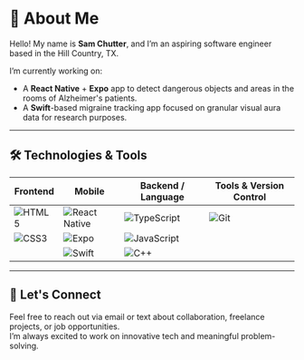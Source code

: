 # 👋 About Me

Hello! My name is **Sam Chutter**, and I’m an aspiring software engineer based in the Hill Country, TX.

I’m currently working on:

- A **React Native** + **Expo** app to detect dangerous objects and areas in the rooms of Alzheimer's patients.
- A **Swift**-based migraine tracking app focused on granular visual aura data for research purposes.

---

## 🛠️ Technologies & Tools

| Frontend        | Mobile         | Backend / Language | Tools & Version Control |
|-----------------|----------------|---------------------|--------------------------|
| ![HTML5](https://img.shields.io/badge/HTML5-E34F26?style=flat&logo=html5&logoColor=white)  | ![React Native](https://img.shields.io/badge/React_Native-20232A?style=flat&logo=react&logoColor=61DAFB) | ![TypeScript](https://img.shields.io/badge/TypeScript-007ACC?style=flat&logo=typescript&logoColor=white) | ![Git](https://img.shields.io/badge/Git-F05032?style=flat&logo=git&logoColor=white) |
| ![CSS3](https://img.shields.io/badge/CSS3-1572B6?style=flat&logo=css3&logoColor=white)      | ![Expo](https://img.shields.io/badge/Expo-000000?style=flat&logo=expo&logoColor=white)   | ![JavaScript](https://img.shields.io/badge/JavaScript-F7DF1E?style=flat&logo=javascript&logoColor=black) |                      |
|                 | ![Swift](https://img.shields.io/badge/Swift-FA7343?style=flat&logo=swift&logoColor=white) | ![C++](https://img.shields.io/badge/C++-00599C?style=flat&logo=c%2B%2B&logoColor=white)    |                      |

---

## 🤝 Let's Connect

Feel free to reach out via email or text about collaboration, freelance projects, or job opportunities.  
I’m always excited to work on innovative tech and meaningful problem-solving.

